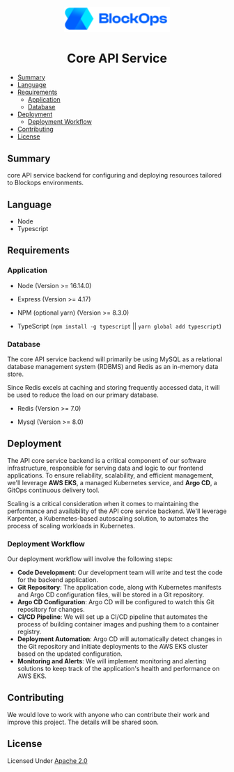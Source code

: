 <p align="center">
  <a href="https://app.blockops.network" title="Blockops Network">
    <img src="./assets/img/blockops-logo.png" alt="Blockops-Network-logo" width="244" />
  </a>
</p>

<h1 align="center">Core API Service</h1>

- [Summary](#summary)
- [Language](#language)
- [Requirements](#requirements)
   - [Application](#application)
   - [Database](#database)
- [Deployment](#deployment)
   - [Deployment Workflow](#deployment-workflow)
- [Contributing](#contributing)
- [License](#license)


## Summary

 core API service backend for configuring and deploying resources tailored to Blockops environments.

## Language
- Node
- Typescript

## Requirements

### Application

-   Node (Version >= 16.14.0)

- Express (Version >= 4.17)

-   NPM (optional yarn) (Version >= 8.3.0)

-   TypeScript (`npm install -g typescript` || `yarn global add typescript`)

### Database
The core API service backend will primarily be using MySQL as a relational database management system (RDBMS) and Redis as an in-memory data store.

Since Redis excels at caching and storing frequently accessed data, it will be used to reduce the load on our primary database.

-   Redis (Version >= 7.0)

-   Mysql (Version >= 8.0)


## Deployment

The API core service backend is a critical component of our software infrastructure, responsible for serving data and logic to our frontend applications. To ensure reliability, scalability, and efficient management, we'll leverage **AWS EKS**, a managed Kubernetes service, and **Argo CD**, a GitOps continuous delivery tool.

Scaling is a critical consideration when it comes to maintaining the performance and availability of the API core service backend. We'll leverage Karpenter, a Kubernetes-based autoscaling solution, to automates the process of scaling workloads in Kubernetes.

### Deployment Workflow
Our deployment workflow will involve the following steps:
- **Code Development**: Our development team will write and test the code for the backend application.
- **Git Repository**: The application code, along with Kubernetes manifests and Argo CD configuration files, will be stored in a Git repository.
- **Argo CD Configuration**: Argo CD will be configured to watch this Git repository for changes.
- **CI/CD Pipeline**: We will set up a CI/CD pipeline that automates the process of building container images and pushing them to a container registry.
- **Deployment Automation**: Argo CD will automatically detect changes in the Git repository and initiate deployments to the AWS EKS cluster based on the updated configuration.
- **Monitoring and Alerts**: We will implement monitoring and alerting solutions to keep track of the application's health and performance on AWS EKS.


## Contributing
We would love to work with anyone who can contribute their work and improve this project. The details will be shared soon.


## License

Licensed Under [Apache 2.0](./LICENSE)
